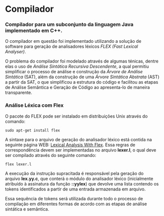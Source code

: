 # Compilador

### Compilador para um subconjunto da linguagem Java implementado em C++.

O compilador em questão foi implementado utilizando a solução de software
para geração de analisadores léxicos *FLEX (Fast Lexical Analyser)*.

O problema do compilador foi modelado através de algumas ténicas,
dentre elas o uso de *Análise Sintática Recursiva Descendente*, a qual permitiu
simplificar o processo de análise e construção da *Árvore de Análise Sintática*
(SAT), além da construção de uma *Árvore Sintática Abstrata* (AST) a partir da SAT,
o que simplificou a estrutura do código e facilitou as etapas de Análise Semântica
e Geração de Código ao apresenta-lo de maneira transparente.

### Análise Léxica com Flex

O pacote do FLEX pode ser instalado em distribuições Unix através do comando:

    sudo apt-get install flex

A sintaxe para o arquivo de geração do analisador léxico está contida na seguinte
página WEB:
<a href="https://westes.github.io/flex/manual/index.html#SEC_Contents" target="_blank">Lexical Analysis With Flex</a>.
Essa regras de correspondência devem ser implementadas no arquivo **lexer.l**, o qual deve ser compilado
através do seguinte comando:

    flex lexer.l

A execução da instrução supracitada é responsável pela geração do arquivo **lex.yy.c**,
que conterá o módulo do analisador léxico (inicialmente atribuído à assinatura da função
**::yylex**) que devolve uma lista contendo os tokens identificados a partir de uma
entrada armazenada em arquivo.

Essa sequência de tokens será utilizada durante todo o processo de compilação
em diferentes formas de acordo com as etapas de análise sintática e semântica.